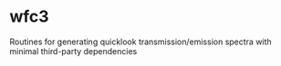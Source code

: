 # wfc3
Routines for generating quicklook transmission/emission spectra with minimal third-party dependencies
